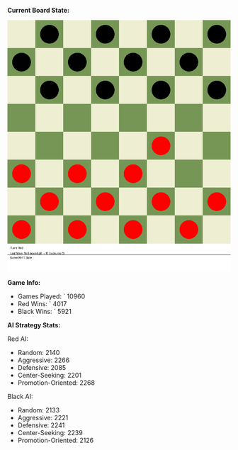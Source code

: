 
**Current Board State:**  
<!-- START_GIF -->
![Checkers Game](./checkers_game.gif)
<!-- END_GIF -->

**Game Info:**  
- Games Played: `<!-- GAMES_PLAYED --> 10960
- Red Wins: `<!-- RED_WINS --> 4017
- Black Wins: `<!-- BLACK_WINS --> 5921

<!-- AI_STATS -->
**AI Strategy Stats:**

Red AI:
- Random: 2140
- Aggressive: 2266
- Defensive: 2085
- Center-Seeking: 2201
- Promotion-Oriented: 2268

Black AI:
- Random: 2133
- Aggressive: 2221
- Defensive: 2241
- Center-Seeking: 2239
- Promotion-Oriented: 2126
